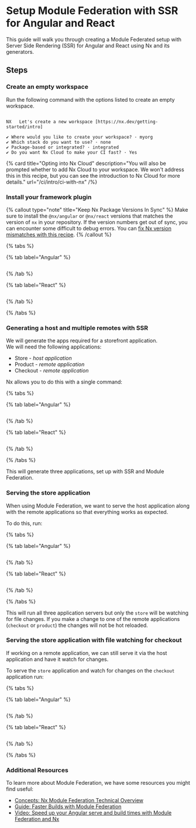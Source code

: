# Setup Module Federation with SSR for Angular and React

This guide will walk you through creating a Module Federated setup with Server Side Rendering (SSR) for Angular and React using Nx and its generators.

## Steps

### Create an empty workspace

Run the following command with the options listed to create an empty workspace.

```{% command="npx create-nx-workspace@latest" path="~" %}

NX   Let's create a new workspace [https://nx.dev/getting-started/intro]

✔ Where would you like to create your workspace? · myorg
✔ Which stack do you want to use? · none
✔ Package-based or integrated? · integrated
✔ Do you want Nx Cloud to make your CI fast? · Yes
```

{% card title="Opting into Nx Cloud" description="You will also be prompted whether to add Nx Cloud to your workspace. We won't address this in this recipe, but you can see the introduction to Nx Cloud for more details." url="/ci/intro/ci-with-nx" /%}

### Install your framework plugin

{% callout type="note" title="Keep Nx Package Versions In Sync" %}
Make sure to install the `@nx/angular` or `@nx/react` versions that matches the version of `nx` in your repository. If the version numbers get out of sync, you can encounter some difficult to debug errors. You can [fix Nx version mismatches with this recipe](/recipes/tips-n-tricks/keep-nx-versions-in-sync).
{% /callout %}

{% tabs %}

{% tab label="Angular" %}

```{% command="nx add @nx/angular" path="~/myorg" %}

```

{% /tab %}

{% tab label="React" %}

```{% command="nx add @nx/react" path="~/myorg" %}

```

{% /tab %}

{% /tabs %}

### Generating a host and multiple remotes with SSR

We will generate the apps required for a storefront application.  
We will need the following applications:

- Store - _host application_
- Product - _remote application_
- Checkout - _remote application_

Nx allows you to do this with a single command:

{% tabs %}

{% tab label="Angular" %}

```{% command="npx nx g @nx/angular:host apps/store --ssr --remotes=product,checkout" path="~/myorg" %}

```

{% /tab %}

{% tab label="React" %}

```{% command="npx nx g @nx/react:host apps/store --ssr --remotes=product,checkout" path="~/myorg" %}

```

{% /tab %}

{% /tabs %}

This will generate three applications, set up with SSR and Module Federation.

### Serving the store application

When using Module Federation, we want to serve the host application along with the remote applications so that everything works as expected.

To do this, run:

{% tabs %}

{% tab label="Angular" %}

```{% command="npx nx serve-ssr store" path="~/myorg" %}

```

{% /tab %}

{% tab label="React" %}

```{% command="npx nx serve store" path="~/myorg" %}

```

{% /tab %}

{% /tabs %}

This will run all three application servers but only the `store` will be watching for file changes. If you make a change to one of the remote applications (`checkout` or `product`) the changes will not be hot reloaded.

### Serving the store application with file watching for checkout

If working on a remote application, we can still serve it via the host application and have it watch for changes.

To serve the `store` application and watch for changes on the `checkout` application run:

{% tabs %}

{% tab label="Angular" %}

```{% command="npx nx serve-ssr store --devRemotes=checkout" path="~/myorg" %}

```

{% /tab %}

{% tab label="React" %}

```{% command="npx nx serve store --devRemotes=checkout" path="~/myorg" %}

```

{% /tab %}

{% /tabs %}

### Additional Resources

To learn more about Module Federation, we have some resources you might find useful:

- [Concepts: Nx Module Federation Technical Overview](/concepts/module-federation/nx-module-federation-technical-overview)
- [Guide: Faster Builds with Module Federation](/concepts/module-federation/faster-builds-with-module-federation)
- [Video: Speed up your Angular serve and build times with Module Federation and Nx](https://www.youtube.com/watch?v=JkcaGzhRjkc)

